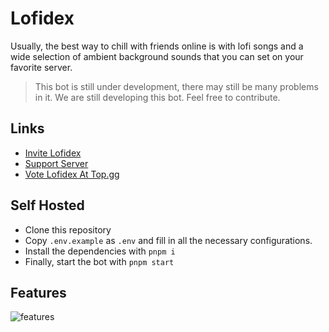 # Lofidex

Usually, the best way to chill with friends online is with lofi songs and a wide selection of ambient background sounds that you can set on your favorite server.

> This bot is still under development, there may still be many problems in it. We are still developing this bot. Feel free to contribute.

## Links

- [Invite Lofidex](https://discord.com/oauth2/authorize?client_id=1221004354408939640)
- [Support Server](https://discord.gg/b2hw59zVTx)
- [Vote Lofidex At Top.gg](https://top.gg/bot/1221004354408939640)

## Self Hosted

- Clone this repository
- Copy `.env.example` as `.env` and fill in all the necessary configurations.
- Install the dependencies with `pnpm i`
- Finally, start the bot with `pnpm start`

## Features

<img src="https://storage.lumidex.id/lofidex/image/lofidexfull.png" alt="features" />

